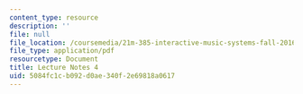 ```yaml
---
content_type: resource
description: ''
file: null
file_location: /coursemedia/21m-385-interactive-music-systems-fall-2016/5084fc1cb092d0ae340f2e69818a0617_MIT21M_385F16_L4.pdf
file_type: application/pdf
resourcetype: Document
title: Lecture Notes 4
uid: 5084fc1c-b092-d0ae-340f-2e69818a0617
---
```

